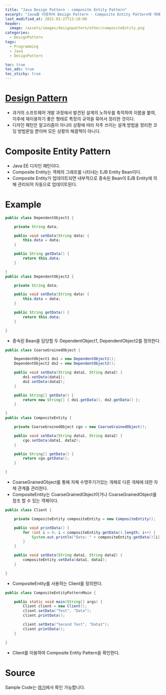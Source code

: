 ```yaml
---
title: "Java Design Pattern - composite Entity Pattern"
excerpt: "Java를 이용하여 Design Pattern - Composite Entity Pattern에 대해 설명합니다."
last_modified_at: 2021-03-27T12:10:00
header:
  image: /assets/images/designpattern/other/compositeEntity.png
categories:
  - DesignPattern
tags:
  - Programming
  - Java
  - DesignPattern

toc: true
toc_ads: true
toc_sticky: true
---
```

# [Design Pattern](../designpattern)
- 과거의 소프트웨어 개발 과정에서 발견된 설계의 노하우를 축적하여 이름을 붙여, 이후에 재이용하기 좋은 형태로 특정의 규약을 묶어서 정리한 것이다.
- 디자인 패턴은 알고리즘이 아니라 상황에 따라 자주 쓰이는 설계 방법을 정리한 코딩 방법론일 뿐이며 모든 상황의 해결책이 아니다.

# Composite Entity Pattern
- Java EE 디자인 패턴이다.
- Composite Entity는 객체의 그래프를 나타내는 EJB Entity Bean이다.
- Composite Entity가 업데이트되면 내부적으로 종속된 Bean이 EJB Entity에 의해 관리되어 자동으로 업데이트된다.

# Example
```java
public class DependentObject1 {

	private String data;

	public void setData(String data) {
		this.data = data;
	}

	public String getData() {
		return this.data;
	}

}
public class DependentObject2 {

	private String data;

	public void setData(String data) {
		this.data = data;
	}

	public String getData() {
		return this.data;
	}

}
```

- 종속된 Bean을 담당할 두 DependentObject1, DependentObject2를 정의한다.

```java
public class CoarseGrainedObject {

	DependentObject1 do1 = new DependentObject1();
	DependentObject2 do2 = new DependentObject2();

	public void setData(String data1, String data2) {
		do1.setData(data1);
		do2.setData(data2);
	}

	public String[] getData() {
		return new String[] { do1.getData(), do2.getData() };
	}

}
public class CompositeEntity {

	private CoarseGrainedObject cgo = new CoarseGrainedObject();

	public void setData(String data1, String data2) {
		cgo.setData(data1, data2);
	}

	public String[] getData() {
		return cgo.getData();
	}

}
```

- CoarseGrainedObject를 통해 자체 수명주기가있는 개체로 다른 개체에 대한 자체 관계를 관리한다.
- CompositeEntity는 CoarseGrainedObject이거나 CoarseGrainedObject를 참조 할 수 있는 객체이다.

```java
public class Client {

	private CompositeEntity compositeEntity = new CompositeEntity();

	public void printData() {
		for (int i = 0; i < compositeEntity.getData().length; i++) {
			System.out.println("Data: " + compositeEntity.getData()[i]);
		}
	}

	public void setData(String data1, String data2) {
		compositeEntity.setData(data1, data2);
	}

}
```

- CompositeEntity를 사용하는 Client를 정의한다.

```java
public class CompositeEntityPatternMain {

	public static void main(String[] args) {
		Client client = new Client();
		client.setData("Test", "Data");
		client.printData();

		client.setData("Second Test", "Data1");
		client.printData();
	}

}
```

- Client를 이용하여 Composite Entity Pattern을 확인한다.

# Source
Sample Code는 [여기](https://github.com/GracefulSoul/designpattern/tree/master/src/main/java/gracefulsoul/other/compositeEntity)에서 확인 가능합니다.